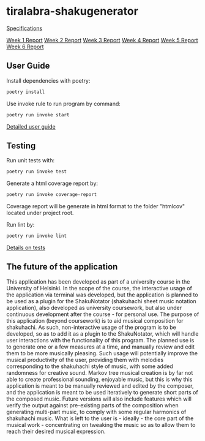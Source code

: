 # tiralabra-shakugenerator

[Specifications](https://github.com/ElectricShakuhachi/tiralabra-shakugenerator/blob/main/documentation/specifications.md)

[Week 1 Report](https://github.com/ElectricShakuhachi/tiralabra-shakugenerator/blob/main/documentation/weekly_report_1.md)
[Week 2 Report](https://github.com/ElectricShakuhachi/tiralabra-shakugenerator/blob/main/documentation/weekly_report_2.md)
[Week 3 Report](https://github.com/ElectricShakuhachi/tiralabra-shakugenerator/blob/main/documentation/weekly_report_3.md)
[Week 4 Report](https://github.com/ElectricShakuhachi/tiralabra-shakugenerator/blob/main/documentation/weekly_report_4.md)
[Week 5 Report](https://github.com/ElectricShakuhachi/tiralabra-shakugenerator/blob/main/documentation/weekly_report_5.md)
[Week 6 Report](https://github.com/ElectricShakuhachi/tiralabra-shakugenerator/blob/main/documentation/weekly_report_6.md)

## User Guide

Install dependencies with poetry:

```bash
poetry install
```

Use invoke rule to run program by command:

```bash
poetry run invoke start
```

[Detailed user guide](https://github.com/ElectricShakuhachi/tiralabra-shakugenerator/blob/main/documentation/user_guide.md)

## Testing

Run unit tests with:

```bash
poetry run invoke test
```

Generate a html coverage report by:

```bash
poetry run invoke coverage-report
```

Coverage report will be generate in html format to the folder "htmlcov" located under project root.

Run lint by:

```bash
poetry run invoke lint
```

[Details on tests](https://github.com/ElectricShakuhachi/tiralabra-shakugenerator/blob/main/documentation/testing.md)

## The future of the application

This application has been developed as part of a university course in the University of Helsinki. In the scope of the course, the interactive usage of the application via terminal was developed, but the application is planned to be used as a plugin for the ShakuNotator (shakuhachi sheet music notation application), also developed as university coursework, but also under continuous development after the course - for personal use.
  The purpose of this application (beyond coursework) is to aid musical composition for shakuhachi. As such, non-interactive usage of the program is to be developed, so as to add it as a plugin to the ShakuNotator, which will handle user interactions with the functionality of this program. The planned use is to generate one or a few measures at a time, and manually review and edit them to be more musically pleasing. Such usage will potentially improve the musical productivity of the user, providing them with melodies corresponding to the shakuhachi style of music, with some added randomness for creative sound. Markov tree musical creation is by far not able to create professional sounding, enjoyable music, but this is why this application is meant to be manually reviewed and edited by the composer, and the application is meant to be used iteratively to generate short parts of the composed music. Future versions will also include features which will verify the output against pre-existing parts of the composition when generating multi-part music, to comply with some regular harmonics of shakuhachi music. What is left to the user is - ideally - the core part of the musical work - concentrating on tweaking the music so as to allow them to reach their desired musical expression.
